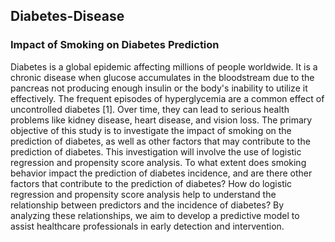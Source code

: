 ## Diabetes-Disease
### Impact of Smoking on Diabetes Prediction 

Diabetes is a global epidemic affecting millions of people worldwide. It is a chronic disease when glucose accumulates in the bloodstream due to the pancreas not producing enough insulin or the body's inability to utilize it effectively. The frequent episodes of hyperglycemia are a common effect of uncontrolled diabetes [1]. Over time, they can lead to serious health problems like kidney disease, heart disease, and vision loss.
The primary objective of this study is to investigate the impact of smoking on the prediction of diabetes, as well as other factors that may contribute to the prediction of diabetes. This investigation will involve the use of logistic regression and propensity score analysis. To what extent does smoking behavior impact the prediction of diabetes incidence, and are there other factors that contribute to the prediction of diabetes? How do logistic regression and propensity score analysis help to understand the relationship between predictors and the incidence of diabetes? By analyzing these relationships, we aim to develop a predictive model to assist healthcare professionals in early detection and intervention.
